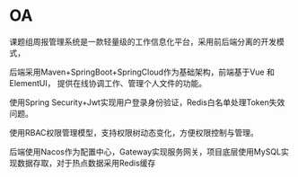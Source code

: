 # OA
课题组周报管理系统是一款轻量级的工作信息化平台，采用前后端分离的开发模式，

后端采用Maven+SpringBoot+SpringCloud作为基础架构，前端基于Vue 和 ElementUI，
提供在线协调工作、管理个人文件的功能。

使用Spring Security+Jwt实现用户登录身份验证，Redis白名单处理Token失效问题。

使用RBAC权限管理模型，支持权限树动态变化，方便权限控制与管理。

后端使用Nacos作为配置中心，Gateway实现服务网关，项目底层使用MySQL实现数据存取，对于热点数据采用Redis缓存
